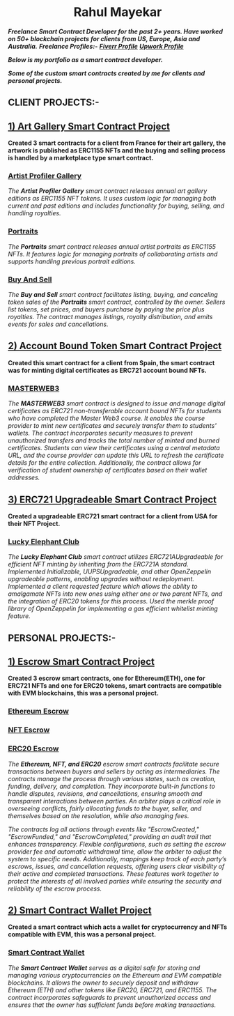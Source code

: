 <h1 align ="center">Rahul Mayekar</h1>

***Freelance Smart Contract Developer for the past 2+ years. Have worked on 50+ blockchain projects for clients from US, Europe, Asia and Australia.***
***Freelance Profiles:-***
***[Fiverr Profile](https://www.fiverr.com/rahulmayekar285?public_mode=true)***
***[Upwork Profile](https://www.upwork.com/freelancers/~01ded178c72bac9434?viewMode=1)***

***Below is my portfolio as a smart contract developer.***

***Some of the custom smart contracts created by me for clients and personal projects.***

##
## CLIENT PROJECTS:-
## [1) Art Gallery Smart Contract Project](https://github.com/CrazzyPhoton/SmartContractProjects/tree/main/Smart%20Contracts%20For%20Art%20Gallery%20Project)
**Created 3 smart contracts for a client from France for their art gallery, the artwork is published as ERC1155 NFTs and the buying and selling process is handled by a marketplace type smart contract.**
### [Artist Profiler Gallery](https://github.com/CrazzyPhoton/SmartContractProjects/blob/main/Smart%20Contracts%20For%20Art%20Gallery%20Project/Artist%20Profiler%20Gallery.sol)
*The **Artist Profiler Gallery** smart contract releases annual art gallery editions as ERC1155 NFT tokens. It uses custom logic for managing both current and past editions and includes functionality for buying, selling, and handling royalties.*
### [Portraits](https://github.com/CrazzyPhoton/SmartContractProjects/blob/main/Smart%20Contracts%20For%20Art%20Gallery%20Project/Portraits.sol)
*The **Portraits** smart contract releases annual artist portraits as ERC1155 NFTs. It features logic for managing portraits of collaborating artists and supports handling previous portrait editions.*
### [Buy And Sell](https://github.com/CrazzyPhoton/SmartContractProjects/blob/main/Smart%20Contracts%20For%20Art%20Gallery%20Project/BuyAndSell.sol)
*The **Buy and Sell** smart contract facilitates listing, buying, and canceling token sales of the **Portraits** smart contract, controlled by the owner. Sellers list tokens, set prices, and buyers purchase by paying the price plus royalties. The contract manages listings, royalty distribution, and emits events for sales and cancellations.*

##
## [2) Account Bound Token Smart Contract Project](https://github.com/CrazzyPhoton/CrazzyPhoton/tree/main/Account%20Bound%20Tokens%20Smart%20Contract%20Project)
**Created this smart contract for a client from Spain, the smart contract was for minting digital certificates as ERC721 account bound NFTs.**
### [MASTERWEB3](https://github.com/CrazzyPhoton/CrazzyPhoton/blob/main/Account%20Bound%20Tokens%20Smart%20Contract%20Project/MASTERWEB3.sol)
*The **MASTERWEB3** smart contract is designed to issue and manage digital certificates as ERC721 non-transferable account bound NFTs for students who have completed the Master Web3 course. It enables the course provider to mint new certificates and securely transfer them to students' wallets. The contract incorporates security measures to prevent unauthorized transfers and tracks the total number of minted and burned certificates. Students can view their certificates using a central metadata URL, and the course provider can update this URL to refresh the certificate details for the entire collection. Additionally, the contract allows for verification of student ownership of certificates based on their wallet addresses.*

##
## [3) ERC721 Upgradeable Smart Contract Project](https://github.com/CrazzyPhoton/CrazzyPhoton/tree/main/ERC721%20Upgradeable%20Smart%20Contract%20Project)
**Created a upgradeable ERC721 smart contract for a client from USA for their NFT Project.**
### [Lucky Elephant Club](https://github.com/CrazzyPhoton/CrazzyPhoton/blob/main/ERC721%20Upgradeable%20Smart%20Contract%20Project/Lucky%20Elephant%20Club.sol)
*The **Lucky Elephant Club** smart contract utilizes ERC721AUpgradeable for efficient NFT minting by inheriting from the ERC721A standard. Implemented Initializable, UUPSUpgradeable, and other OpenZeppelin upgradeable patterns, enabling upgrades without redeployment. Implemented a client requested feature which allows the ability to amalgamate NFTs into new ones using either one or two parent NFTs, and the integration of ERC20 tokens for this process. Used the merkle proof library of OpenZeppelin for implementing a gas efficient whitelist minting feature.*

##
## PERSONAL PROJECTS:-
## [1) Escrow Smart Contract Project](https://github.com/CrazzyPhoton/CrazzyPhoton/tree/main/Escrow%20Smart%20Contracts%20Project)
**Created 3 escrow smart contracts, one for Ethereum(ETH), one for ERC721 NFTs and one for ERC20 tokens, smart contracts are compatible with EVM blockchains, this was a personal project.**
### [Ethereum Escrow](https://github.com/CrazzyPhoton/CrazzyPhoton/blob/main/Escrow%20Smart%20Contracts%20Project/Ethereum%20Escrow%20Smart%20Contract.sol)
### [NFT Escrow](https://github.com/CrazzyPhoton/CrazzyPhoton/blob/main/Escrow%20Smart%20Contracts%20Project/NFT%20Escrow%20Smart%20Contract.sol)
### [ERC20 Escrow](https://github.com/CrazzyPhoton/CrazzyPhoton/blob/main/Escrow%20Smart%20Contracts%20Project/ERC20%20Escrow%20Smart%20Contract.sol)

*The **Ethereum, NFT, and ERC20** escrow smart contracts facilitate secure transactions between buyers and sellers by acting as intermediaries. The contracts manage the process through various states, such as creation, funding, delivery, and completion. They incorporate built-in functions to handle disputes, revisions, and cancellations, ensuring smooth and transparent interactions between parties. An arbiter plays a critical role in overseeing conflicts, fairly allocating funds to the buyer, seller, and themselves based on the resolution, while also managing fees.*

*The contracts log all actions through events like "EscrowCreated," "EscrowFunded," and "EscrowCompleted," providing an audit trail that enhances transparency. Flexible configurations, such as setting the escrow provider fee and automatic withdrawal time, allow the arbiter to adjust the system to specific needs. Additionally, mappings keep track of each party’s escrows, issues, and cancellation requests, offering users clear visibility of their active and completed transactions. These features work together to protect the interests of all involved parties while ensuring the security and reliability of the escrow process.*

##
## [2) Smart Contract Wallet Project](https://github.com/CrazzyPhoton/CrazzyPhoton/tree/main/Smart%20Contract%20Wallet%20Project)
**Created a smart contract which acts a wallet for cryptocurrency and NFTs compatible with EVM, this was a personal project.**
### [Smart Contract Wallet](https://github.com/CrazzyPhoton/CrazzyPhoton/blob/main/Smart%20Contract%20Wallet%20Project/Smart%20Contract%20Wallet.sol)
*The **Smart Contract Wallet** serves as a digital safe for storing and managing various cryptocurrencies on the Ethereum and EVM compatible blockchains. It allows the owner to securely deposit and withdraw Ethereum (ETH) and other tokens like ERC20, ERC721, and ERC1155. The contract incorporates safeguards to prevent unauthorized access and ensures that the owner has sufficient funds before making transactions.*
